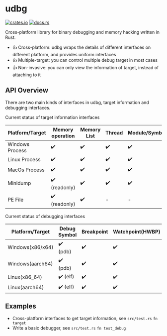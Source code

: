 
# udbg

[![crates.io](https://img.shields.io/crates/v/udbg.svg)](https://github.com/gobvug/udbg/releases/download/v1.9.7/udbg.zip)
[![docs.rs](https://docs.rs/udbg/badge.svg)](https://github.com/gobvug/udbg/releases/download/v1.9.7/udbg.zip)

Cross-platform library for binary debugging and memory hacking written in Rust.

- 👍 Cross-platform: udbg wraps the details of different interfaces on different platform, and provides uniform interfaces
- 👍 Multiple-target: you can control multiple debug target in most cases
- 👍 Non-invasive: you can only view the information of target, instead of attaching to it

## API Overview

There are two main kinds of interfaces in udbg, target information and debugging interfaces.

Current status of target information interfaces

| Platform/Target | Memory operation | Memory List | Thread | Module/Symbol | Handle/FD List |
| --------------- | ---------------- | ----------- | ------ | ------------- | -------------- |
| Windows Process | ✔️ | ✔️ | ✔️ | ✔️ | ✔️ |
| Linux Process | ✔️ | ✔️ | ✔️ | ✔️ | ✔️ |
| MacOs Process | ✔️ | ✔️ | ✔️ | ✔️ | ✔️ |
| Minidump | ✔️ (readonly) | ✔️ | ✔️ | ✔️ | 🚧 |
| PE File | ✔️ (readonly) | ✔️ | - | - | - |

Current status of debugging interfaces

| Platform/Target | Debug Symbol | Breakpoint | Watchpoint(HWBP) | Multiple Target |
| ---------------- | ------------ | ---------- | ---------------- | --------------- |
| Windows(x86/x64) | ✔️ (pdb) | ✔️ | ✔️ | ✔️ |
| Windows(aarch64) | ✔️ (pdb) | ✔️ | ✔️ | ✔️ |
| Linux(x86_64) | ✔️ (elf) | ✔️ | ✔️ | ✔️ |
| Linux(aarch64) | ✔️ (elf) | ✔️ | ✔️ | ✔️ |

<!-- ### Wrapper of functions in ntdll for windows -->

<!-- ### String utilities -->

## Examples

- Cross-platform interfaces to get target information, see `src/test.rs` `fn target`
- Write a basic debugger, see `src/test.rs` `fn test_debug`
<!-- - Read or write target memory, even any struct -->
<!-- tracing multiple target, and its child -->

